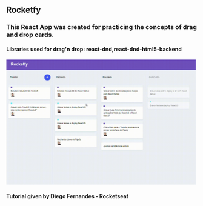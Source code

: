 ## Rocketfy
### This React App was created for practicing the concepts of drag and drop cards.
#### Libraries used for drag'n drop: react-dnd,react-dnd-html5-backend


<img src="rocketfy.gif" alt="rocketfy" width="500"/>

#### Tutorial given by Diego Fernandes - Rocketseat

